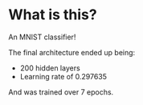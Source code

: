 # What is this?
An MNIST classifier!

The final architecture ended up being:
- 200 hidden layers
- Learning rate of 0.297635

And was trained over 7 epochs.
